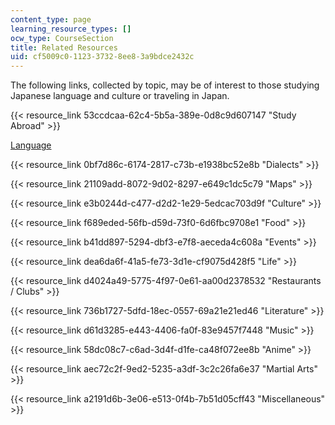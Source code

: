 ```yaml
---
content_type: page
learning_resource_types: []
ocw_type: CourseSection
title: Related Resources
uid: cf5009c0-1123-3732-8ee8-3a9bdce2432c
---
```


The following links, collected by topic, may be of interest to those studying Japanese language and culture or traveling in Japan.

{{< resource_link 53ccdcaa-62c4-5b5a-389e-0d8c9d607147 "Study Abroad" >}}

[Language](./resolveuid/e71cd5a9e404e21dfaf6bf80503a364c)

{{< resource_link 0bf7d86c-6174-2817-c73b-e1938bc52e8b "Dialects" >}}

{{< resource_link 21109add-8072-9d02-8297-e649c1dc5c79 "Maps" >}}

{{< resource_link e3b0244d-c477-d2d2-1e29-5edcac703d9f "Culture" >}}

{{< resource_link f689eded-56fb-d59d-73f0-6d6fbc9708e1 "Food" >}}

{{< resource_link b41dd897-5294-dbf3-e7f8-aeceda4c608a "Events" >}}

{{< resource_link dea6da6f-41a5-fe73-3d1e-cf9075d428f5 "Life" >}}

{{< resource_link d4024a49-5775-4f97-0e61-aa00d2378532 "Restaurants / Clubs" >}}

{{< resource_link 736b1727-5dfd-18ec-0557-69a21e21ed46 "Literature" >}}

{{< resource_link d61d3285-e443-4406-fa0f-83e9457f7448 "Music" >}}

{{< resource_link 58dc08c7-c6ad-3d4f-d1fe-ca48f072ee8b "Anime" >}}

{{< resource_link aec72c2f-9ed2-5235-a3df-3c2c26fa6e37 "Martial Arts" >}}

{{< resource_link a2191d6b-3e06-e513-0f4b-7b51d05cff43 "Miscellaneous" >}}